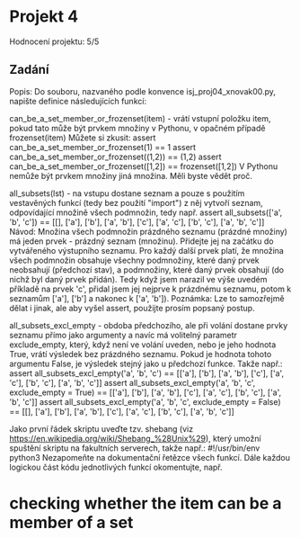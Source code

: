 # Projekt 4
Hodnocení projektu: 5/5
## Zadání

Popis:
Do souboru, nazvaného podle konvence isj_proj04_xnovak00.py, napište definice následujících funkcí:

can_be_a_set_member_or_frozenset(item) - vrátí vstupní položku item, pokud tato může být prvkem množiny v Pythonu, v opačném případě frozenset(item)
Můžete si zkusit:
    assert can_be_a_set_member_or_frozenset(1) == 1
    assert can_be_a_set_member_or_frozenset((1,2)) == (1,2)
    assert can_be_a_set_member_or_frozenset([1,2]) == frozenset([1,2])
V Pythonu nemůže být prvkem množiny jiná množina. Měli byste vědět proč.
    
all_subsets(lst) - na vstupu dostane seznam a pouze s použitím vestavěných funkcí (tedy bez použití "import") z něj vytvoří seznam, odpovídající množině všech podmnožin, tedy např.
    assert all_subsets(['a', 'b', 'c']) == [[], ['a'], ['b'], ['a', 'b'], ['c'], ['a', 'c'], ['b', 'c'], ['a', 'b', 'c']]
Návod: Množina všech podmnožin prázdného seznamu (prázdné množiny) má jeden prvek - prázdný seznam (množinu). Přidejte jej na začátku do vytvářeného výstupního seznamu.
Pro každý další prvek platí, že množina všech podmnožin obsahuje všechny podmnožiny, které daný prvek neobsahují (předchozí stav), a podmnožiny, které daný prvek obsahují (do nichž byl daný prvek přidán).
Tedy když jsem narazil ve výše uvedém příkladě na prvek 'c', přidal jsem jej nejprve k prázdnému seznamu, potom k seznamům ['a'], ['b'] a nakonec k ['a', 'b']).
Poznámka: Lze to samozřejmě dělat i jinak, ale aby vyšel assert, použijte prosím popsaný postup.

all_subsets_excl_empty - obdoba předchozího, ale při volání dostane prvky seznamu přímo jako argumenty a navíc má volitelný parametr exclude_empty, který, když není ve volání uveden, nebo je jeho hodnota True, vrátí výsledek bez prázdného seznamu. Pokud je hodnota tohoto argumentu False, je výsledek stejný jako u předchozí funkce. 
Takže např.:
    assert all_subsets_excl_empty('a', 'b', 'c') == [['a'], ['b'], ['a', 'b'], ['c'], ['a', 'c'], ['b', 'c'], ['a', 'b', 'c']]
    assert all_subsets_excl_empty('a', 'b', 'c', exclude_empty = True) == [['a'], ['b'], ['a', 'b'], ['c'], ['a', 'c'], ['b', 'c'], ['a', 'b', 'c']]
    assert all_subsets_excl_empty('a', 'b', 'c', exclude_empty = False) == [[], ['a'], ['b'], ['a', 'b'], ['c'], ['a', 'c'], ['b', 'c'], ['a', 'b', 'c']]

Jako první řádek skriptu uveďte tzv. shebang (viz https://en.wikipedia.org/wiki/Shebang_%28Unix%29), který umožní spuštění skriptu na fakultních serverech, takže např.:
#!/usr/bin/env python3
Nezapomeňte na dokumentační řetězce všech funkcí.
Dále každou logickou část kódu jednotlivých funkcí okomentujte, např.
# checking whether the item can be a member of a set
